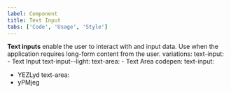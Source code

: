 ```yaml
---
label: Component
title: Text Input
tabs: ['Code', 'Usage', 'Style']
---
```


<page-intro>**Text inputs** enable the user to interact with and input data. Use when the application requires long-form content from the user.</page-intro>
variations:
  text-input:
    - Text Input
  text-input--light:
  text-area:
    - Text Area
codepen:
  text-input:
  - YEZLyd
  text-area:
  - yPMjeg

